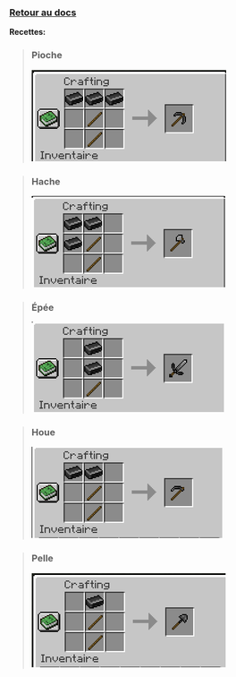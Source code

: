 [<h3>Retour au docs</h3>](../README.md#outils-en-acier)

**Recettes:**

>### Pioche
>![Recette](../images/image20.png)

>### Hache
>![Recette](../images/image13.png)

>### Épée
>![Recette](../images/image35.png)

>### Houe
>![Recette](../images/image10.png)

>### Pelle
>![Recette](../images/image1.png)
